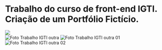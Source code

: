 # Trabalho do curso de front-end IGTI. Criação de um Portfólio Fictício.

<div >
   <img src="https://blogger.googleusercontent.com/img/a/AVvXsEgY9YrVi_0Xm6wCJgc-3_s1FhpzS1odbasf6M0FWpkGMKG3ht4SpbpgFFsM7gi551VoMPIG8Hcg-AMxZnnjfQfYQMwp5H4oiy11B7Ju6D0sYZd2RKBMP1Q2E4krlIZyhfeKEyPvTrVStox5cXePFm5jNPtsPvHeKYreGGE4XpQ3WVUZXSGBFMc2Rgfj=w640-h318"><br>
   <img src="https://blogger.googleusercontent.com/img/a/AVvXsEiE76pfpK9O6_5XGsArAP8XWpeMAdkZOXYuTTt_rZezf9iZldsUCK8z6H9AfdFUSyryVbhDBlpflZn_eclU3YVRK_VFZ4Ej2rKa-IU2XkULHEHOuij5Kib2iZmQUk3hx4slfkwtCLYT-_LeNLLxTOh4WEVoVHgPdZgKLIspq7svg1ttaX4zRLagzS7H=w640-h310" alt="Foto Trabalho IGTI outra">
   <img src="https://blogger.googleusercontent.com/img/a/AVvXsEiLkiZ43EA2tntw6ZujnjfwSzeoGJxP4ripBCsNLGvyEtDJ6vPmke6pwVlFXzirQXGKyZSx9Zj3v6kUEYK1Lt4zpbYMg3CKf8iocYhSV4ozCkh686J6QSKCBopOFC1B0fdppJjMlPmTJvcDA9VbowSkL_5AC67lCiqmZ2YI_-5Sc2Ysg7UYUhjhWZaw=w640-h304" alt="Foto Trabalho IGTI outra 01">
   <img src="https://blogger.googleusercontent.com/img/a/AVvXsEhCgtD3Xvk-Hy1wMqZ5zhXI0qkEilxUc1iBh0hLxVbLs-_gZumRuhm8em3mKTf8h5H2eQpah00DgNU58pkJK3Ucuwi6lpnVoINV7B3uqKsn7fyVc9Ju0um9GSNniyiaYg8Huz6MlGucMEP1DliJfy6KnTJxJpdT3oeggmWEr63J5hw_mfHJv3HZyUMD=w640-h312" alt="Foto Trabalho IGTI outra 02">
   </div>
